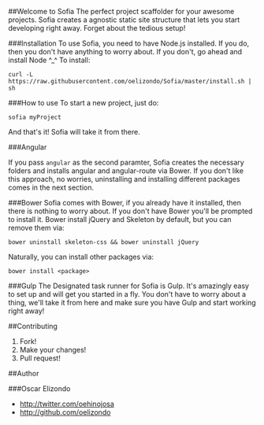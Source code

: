 ##Welcome to Sofia
The perfect project scaffolder for your awesome projects. Sofia creates a agnostic static site structure that lets you start developing right away. Forget about the tedious setup!

###Installation
To use Sofia, you need to have Node.js installed. If you do, then you don't have anything to worry about. If you don't, go ahead and install Node ^_^
To install:
```console
curl -L https://raw.githubusercontent.com/oelizondo/Sofia/master/install.sh | sh
```

###How to use
To start a new project, just do:
```console
sofia myProject
```
And that's it! Sofia will take it from there.

###Angular

If you pass ```angular``` as the second paramter, Sofia creates the necessary folders and installs angular and angular-route via Bower. If you don't like this approach, no worries, uninstalling and installing different packages comes in the next section.

###Bower
Sofia comes with Bower, if you already have it installed, then there is nothing to worry about. If you don't have Bower you'll be prompted to install it. Bower install jQuery and Skeleton by default, but you can remove them via:

```console
bower uninstall skeleton-css && bower uninstall jQuery
```
Naturally, you can install other packages via:
```console
bower install <package>
```

###Gulp
The Designated task runner for Sofia is Gulp. It's amazingly easy to set up and will get you started in a fly. You don't have to worry about a thing, we'll take it from here and make sure you have Gulp and start working right away!

##Contributing
1. Fork!
2. Make your changes!
3. Pull request!

##Author

###Oscar Elizondo
* http://twitter.com/oehinojosa
* http://github.com/oelizondo
